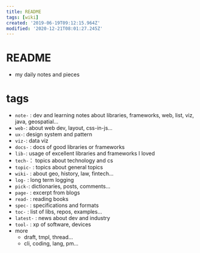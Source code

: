 ```yaml
---
title: README
tags: [wiki]
created: '2019-06-19T09:12:15.964Z'
modified: '2020-12-21T08:01:27.245Z'
---
```


# README

- my daily notes and pieces  

# tags

- `note-` : dev and learning notes about libraries, frameworks, web, list, viz, java, geospatial...
- `web-`: about web dev, layout, css-in-js...
- `ux-`: design system and pattern
- `viz-`: data viz
- `docs-` : docs of good libraries or frameworks
- `lib-`: usage of excellent libraries and frameworks I loved
- `tech-`： topics about technology and cs
- `topic-` : topics about general topics
- `wiki-` : about geo, history, law, fintech...
- `log-` : long term logging
- `pick-`: dictionaries, posts, comments...
- `page-` : excerpt from blogs
- `read-` : reading books
- `spec-` : specifications and formats
- `toc-` : list of libs, repos, examples...
- `latest-` : news about dev and industry
- `tool-` : xp of software, devices
- more
  - draft, tmpl, thread...
  - cli, coding, lang, pm... 
